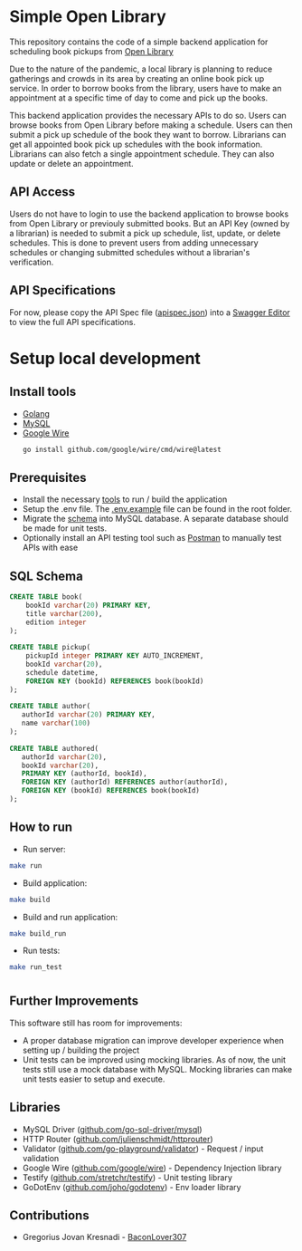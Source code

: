 # Simple Open Library
This repository contains the code of a simple backend application for scheduling book pickups from [Open Library](https://openlibrary.org)

Due to the nature of the pandemic, a local library is planning to reduce gatherings and crowds in its area by creating an online book pick up service. In order to borrow books from the library, users have to make an appointment at a specific time of day to come and pick up the books.

This backend application provides the necessary APIs to do so. Users can browse books from Open Library before making a schedule. Users can then submit a pick up schedule of the book they want to borrow. Librarians can get all appointed book pick up schedules with the book information. Librarians can also fetch a single appointment schedule. They can also update or delete an appointment.

## API Access
Users do not have to login to use the backend application to browse books from Open Library or previouly submitted books. But an API Key (owned by a librarian) is needed to submit a pick up schedule, list, update, or delete schedules. This is done to prevent users from adding unnecessary schedules or changing submitted schedules without a librarian's verification.

## API Specifications
For now, please copy the API Spec file ([apispec.json](apispec.json)) into a [Swagger Editor](https://editor.swagger.io/) to view the full API specifications.

# Setup local development
## Install tools

- [Golang](https://go.dev/)
- [MySQL](https://www.mysql.com/downloads/)
- [Google Wire](https://github.com/google/wire)
    ```bash
    go install github.com/google/wire/cmd/wire@latest
    ```
## Prerequisites
* Install the necessary [tools](##install-tools) to run / build the application
* Setup the .env file. The [.env.example](.env.example) file can be found in the root folder.
* Migrate the [schema](##sql-schema) into MySQL database. A separate database should be made for unit tests.
* Optionally install an API testing tool such as [Postman](https://www.postman.com/downloads) to manually test APIs with ease

## SQL Schema
```sql
CREATE TABLE book(
    bookId varchar(20) PRIMARY KEY,
    title varchar(200),
    edition integer
);
 
CREATE TABLE pickup(
    pickupId integer PRIMARY KEY AUTO_INCREMENT,
    bookId varchar(20),
    schedule datetime,
    FOREIGN KEY (bookId) REFERENCES book(bookId)
);
 
CREATE TABLE author(
   authorId varchar(20) PRIMARY KEY,
   name varchar(100)
);
 
CREATE TABLE authored(
   authorId varchar(20),
   bookId varchar(20),
   PRIMARY KEY (authorId, bookId),
   FOREIGN KEY (authorId) REFERENCES author(authorId),
   FOREIGN KEY (bookId) REFERENCES book(bookId)
);

```
## How to run
* Run server:
```bash
make run
```
* Build application:
```bash
make build
```
* Build and run application:
```bash
make build_run
```
* Run tests:
```bash
make run_test
```
#
## Further Improvements
This software still has room for improvements:
* A proper database migration can improve developer experience when setting up / building the project
* Unit tests can be improved using mocking libraries. As of now, the unit tests still use a mock database with MySQL. Mocking libraries can make unit tests easier to setup and execute. 


## Libraries
* MySQL Driver ([github.com/go-sql-driver/mysql](https://github.com/go-sql-driver/mysql))
* HTTP Router ([github.com/julienschmidt/httprouter](https://github.com/julienschmidt/httprouter))
* Validator ([github.com/go-playground/validator](https://github.com/go-playground/validator)) - Request / input validation
* Google Wire ([github.com/google/wire](https://github.com/google/wire)) - Dependency Injection library
* Testify ([github.com/stretchr/testify](https://github.com/stretchr/testify)) - Unit testing library
* GoDotEnv ([github.com/joho/godotenv](https://github.com/joho/godotenv)) - Env loader library

## Contributions
* Gregorius Jovan Kresnadi - [BaconLover307](https://github.com/BaconLover307)
